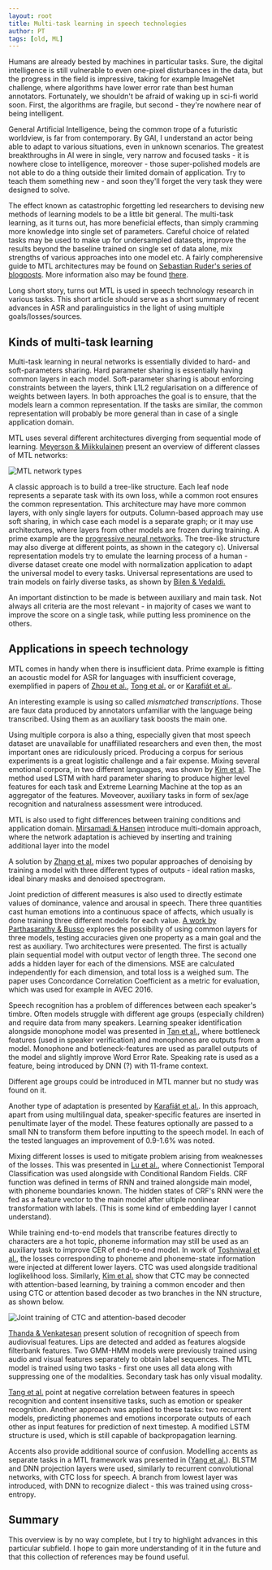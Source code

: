 ```yaml
---
layout: root
title: Multi-task learning in speech technologies
author: PT
tags: [old, ML]
---
```


Humans are already bested by machines in particular tasks. Sure, the digital intelligence is still vulnerable to even one-pixel disturbances in the data, but the progress in the field is impressive, 
taking for example ImageNet challenge, where algorithms have lower error rate than best human annotators. Fortunately, we shouldn't be afraid of waking up in sci-fi world soon. First, the algorithms
 are fragile, but second - they're nowhere near of being intelligent.

General Artificial Intelligence, being the common trope of a futuristic worldview, is far from contemporary. By GAI, I understand an actor being able to adapt to various situations, even in unknown scenarios.
The greatest breakthroughs in AI were in single, very narrow and focused tasks - it is nowhere close to intelligence, moreover - those super-polished models are not able to do a thing outside their limited
domain of application. Try to teach them something new - and soon they'll forget the very task they were designed to solve. 

The effect known as catastrophic forgetting led researchers to devising new methods of learning models to be a little bit general. The multi-task learning, as it turns out, has more beneficial effects, than
simply cramming more knowledge into single set of parameters. Careful choice of related tasks may be used to make up for undersampled datasets, improve the results beyond the baseline trained on single set
of data alone, mix strengths of various approaches into one model etc. A fairly compherensive guide to MTL architectures may be found on [Sebastian Ruder's series of blogposts][16]. More information also may
 be found [there][17].

Long short story, turns out MTL is used in speech technology research in various tasks. This short article should serve as a short summary of recent advances in ASR and paralinguistics in the light of using
 multiple goals/losses/sources.

## Kinds of multi-task learning

Multi-task learning in neural networks is essentially divided to hard- and soft-parameters sharing. Hard parameter sharing is essentially having common layers in each model.  Soft-parameter sharing is about
enforcing constraints between the layers, think L1L2 regularisation on a difference of weights between layers. In both approaches the goal is to ensure, that the models learn a common representation. If the 
tasks are similar, the common representation will probably be more general than in case of a single application domain.

MTL uses several different architectures diverging from sequential mode of learning. [Meyerson & Miikkulainen][13] present an overview of different classes of MTL networks:

![MTL network types](mtl-netTypes.jpg)

A classic approach is to build a tree-like structure. Each leaf node represents a separate task with its own loss, while a common root ensures the common representation. This architecture may have more
common layers, with only single layers for outputs. Column-based approach may use soft sharing, in which case each model is a separate graph; or it may use architectures, where layers from other models are
frozen during training. A prime example are the [progressive neural networks][14]. The tree-like structure may also diverge at different points, as shown in the category c). Universal representation models
try to emulate the learning process of a human - diverse dataset create one model with normalization application to adapt the universal model to every tasks. Universal representations are used to train
models on fairly diverse tasks, as shown by [Bilen & Vedaldi.][15]

An important distinction to be made is between auxiliary and main task. Not always all criteria are the most relevant - in majority of cases we want to improve the score on a single task, while putting less
prominence on the others.

## Applications in speech technology 

MTL comes in handy when there is insufficient data. Prime example is fitting an acoustic model for ASR for languages with insufficient coverage, exemplified in papers of [Zhou et al.][18], [Tong et al.][19] or 
or [Karafiát et al.][6].

An interesting example is using so called _mismatched transcriptions_. Those are faux data produced by annotators unfamiliar with the language being transcribed. Using them as an auxiliary task boosts the main one.

Using multiple corpora is also a thing, especially given that most speech dataset are unavailable for unaffiliated researchers and even then, the most important ones are ridiculously priced. Producing a corpus
for serious experiments is a great logistic challenge and a fair expense. Mixing several emotional corpora, in two different languages, was shown by [Kim et al][1]. The method used LSTM with hard parameter sharing to
produce higher level features for each task and Extreme Learning Machine at the top as an aggregator of the features. Moveover, auxiliary tasks in form of sex/age recognition and naturalness assessment were introduced.

MTL is also used to fight differences between training conditions and application domain. [Mirsamadi & Hansen][2] introduce multi-domain approach, where the network adaptation is achieved by inserting and training additional layer into the model

A solution by [Zhang et al.][3] mixes two popular approaches of denoising by training a model with three different types of outputs - ideal ration masks, ideal binary masks and denoised spectrogram.

Joint prediction of different measures is also used to directly estimate values of dominance, valence and arousal in speech. There three quantities cast human emotions into a continuous space of affects, 
which usually is done training three different models for each value. [A work by Parthasarathy & Busso][4] explores the possibility of using common layers for three models, testing accuracies given one property as a main goal and the rest
as auxiliary. Two architectures were presented. The first is actually plain sequential model with output vector of length three. The second one adds a hidden layer for each of the dimensions. MSE are calculated
independently for each dimension, and total loss is a weighed sum. The paper uses Concordance Correlation Coefficient as a metric for evaluation, which was used for example in AVEC 2016.

Speech recognition has a problem of differences between each speaker's timbre. Often models struggle with different age groups (especially children) and require data from many speakers. Learning speaker 
identification alongside monophone model was presented in [Tan et al.][5], where bottleneck features (used in speaker verification) and monophones are outputs from a model. Monophone and botleneck-features are used 
as parallel outputs of the model and slightly improve Word Error Rate. Speaking rate is used as a feature, being introduced by DNN (?) with 11-frame context.

Different age groups could be introduced in MTL manner but no study was found on it.

Another type of adaptation is presented by [Karafiát et al.][6]. In this approach, apart from using multilingual data, speaker-specific features are inserted in penultimate layer of the model. These features optionally are
passed to a small NN to transform them before inputting to the speech model. In each of the tested languages an improvement of 0.9-1.6% was noted.

Mixing different losses is used to mitigate problem arising from weaknesses of the losses. This was presented in [Lu et al.][7], where Connectionist Temporal Classification was used alongside with Conditional Random
 Fields. CRF function was defined in terms of RNN and trained alongside main model, with phoneme boundaries known. The hidden states of CRF's RNN were the fed as a feature vector to the main model after ultiple
 nonlinear transformation with labels. (This is some kind of embedding layer I cannot understand).

While training end-to-end models that transcribe features directly to characters are a hot topic, phoneme information may still be used as an auxiliary task to improve CER of end-to-end model.
In work of [Toshniwal et al.][8], the losses corresponding to phoneme and phoneme-state information were injected at different lower layers. CTC was used alongside traditional loglikelihood loss. Similarly,
[Kim et al.][9] show that CTC may be connected with attention-based learning, by training a common encoder and then using CTC or attention based decoder as two branches in the NN structure, as shown below.

![Joint training of CTC and attention-based decoder](mtl-ctc-attention.jpg)

[Thanda & Venkatesan][10] present solution of recognition of speech from audiovisual features. Lips are detected and added as features alogside filterbank features. Two GMM-HMM models were previously trained using audio and visual
 features separately to obtain label sequences. The MTL model is trained using two tasks - first one uses all data along with suppressing one of the modalities. Secondary task has only visual modality.

[Tang et al.][11] point at negative correlation between features in speech recognition and content insensitive tasks, such as emotion or speaker recognition. Another approach was applied to these tasks: two recurrent models,
predicting phonemes and emotions incorporate outputs of each other as input features for prediction of next timestep. A modified LSTM structure is used, which is still capable of backpropagation learning.

Accents also provide additional source of confusion. Modelling accents as separate tasks in a MTL framework was presented in ([Yang et al.][12]). BLSTM and DNN projection layers were used, similarly to recurrent convolutional
 networks, with CTC loss for speech. A branch from lowest layer was introduced, with DNN to recognize dialect - this was trained using cross-entropy. 

## Summary

This overview is by no way complete, but I try to highlight advances in this particular subfield. I hope to gain more understanding of it in the future and that this collection of references may be found
useful.

<!-- References -->

[1]: http://www.isca-speech.org/archive/Interspeech_2017/pdfs/0736.PDF
[2]: http://www.isca-speech.org/archive/Interspeech_2017/pdfs/0398.PDF
[3]: http://www.isca-speech.org/archive/Interspeech_2017/pdfs/0240.PDF
[4]: http://www.isca-speech.org/archive/Interspeech_2017/abstracts/1494.html
[5]: https://pdfs.semanticscholar.org/6af8/a848221281148d1fc9b2835d935f9a8453aa.pdf
[6]: http://www.isca-speech.org/archive/Interspeech_2017/pdfs/1775.PDF
[7]: http://www.isca-speech.org/archive/Interspeech_2017/pdfs/0071.PDF
[8]: http://www.isca-speech.org/archive/Interspeech_2017/pdfs/1118.PDF
[9]: https://arxiv.org/pdf/1609.06773.pdf
[10]: https://arxiv.org/pdf/1701.02477.pdf
[11]: https://arxiv.org/pdf/1603.09643.pdf
[12]: https://arxiv.org/pdf/1802.02656.pdf
[13]: https://arxiv.org/pdf/1711.00108.pdf
[14]: https://arxiv.org/abs/1606.04671.pdf
[15]: https://arxiv.org/pdf/1701.07275.pdf
[16]: http://ruder.io/multi-task/index.html
[17]: https://arxiv.org/pdf/1707.08114.pdf
[18]: http://www.isca-speech.org/archive/Interspeech_2017/pdfs/0111.PDF
[19]: http://www.isca-speech.org/archive/Interspeech_2017/pdfs/1242.PDF
